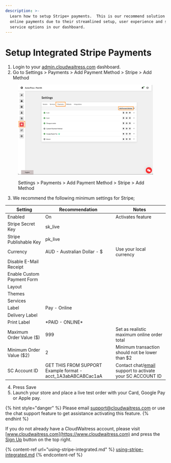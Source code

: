 ```yaml
---
description: >-
  Learn how to setup Stripe+ payments.  This is our recommend solution for
  online payments due to their streamlined setup, user experience and self
  service options in our dashboard.
---
```


# Setup Integrated Stripe Payments

1. Login to your [admin.cloudwaitress.com](https://admin.cloudwaitress.com) dashboard.
2. Go to Settings > Payments > Add Payment Method > Stripe > Add Method

<figure><img src="../.gitbook/assets/Settings-payments-Stripe.png" alt=""><figcaption><p>Settings > Payments > Add Payment Method > Stripe > Add Method</p></figcaption></figure>

3. We recommend the following minimum settings for Stripe;

<table data-full-width="true"><thead><tr><th>Setting</th><th>Recommendation</th><th>Notes</th></tr></thead><tbody><tr><td>Enabled</td><td>On</td><td>Activates feature</td></tr><tr><td>Stripe Secret Key</td><td>sk_live</td><td></td></tr><tr><td>Stripe Publishable Key</td><td>pk_live</td><td></td></tr><tr><td>Currency</td><td>AUD - Australian Dollar - $</td><td>Use your local currency</td></tr><tr><td>Disable E-Mail Receipt</td><td></td><td></td></tr><tr><td>Enable Custom Payment Form</td><td></td><td></td></tr><tr><td>Layout</td><td></td><td></td></tr><tr><td>Themes</td><td></td><td></td></tr><tr><td>Services</td><td></td><td></td></tr><tr><td>Label</td><td>Pay - Online</td><td></td></tr><tr><td>Delivery Label</td><td></td><td></td></tr><tr><td>Print Label</td><td>*PAID - ONLINE*</td><td></td></tr><tr><td>Maximum Order Value ($)</td><td>999</td><td>Set as realistic maximum online order total</td></tr><tr><td>Minimum Order Value ($2)</td><td>2</td><td>Minimum transaction should not be lower than $2</td></tr><tr><td>SC Account ID</td><td>GET THIS FROM SUPPORT<br>Example format - acct_1A3abABCABCac1aA</td><td>Contact chat/<a href="mailto:support@cloudwaitress.com">email</a> support to activate your SC ACCOUNT ID<br></td></tr></tbody></table>

4. Press Save
5. Launch your store and place a live test order with your Card, Google Pay or Apple pay.

{% hint style="danger" %}
Please email [support@cloudwaitress.com](mailto:support@cloudwaitress.com) or use the chat support feature to get assistance activating this feature.
{% endhint %}

If you do not already have a CloudWaitress account, please visit [www.cloudwaitress.com](https://www.cloudwaitress.com) and press the [Sign Up](https://www.cloudwaitress.com/signup/) button on the top right.

{% content-ref url="using-stripe-integrated.md" %}
[using-stripe-integrated.md](using-stripe-integrated.md)
{% endcontent-ref %}
